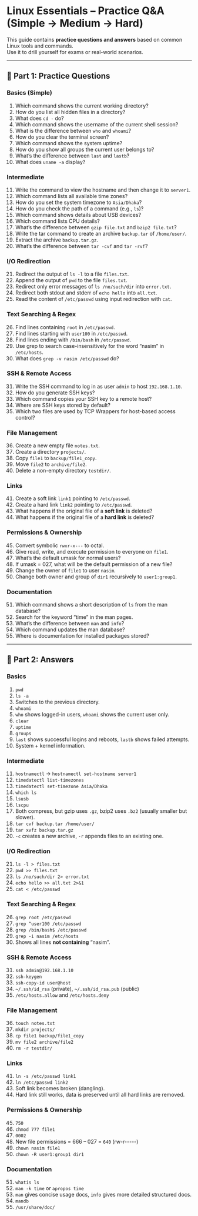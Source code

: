 # Linux Essentials – Practice Q&A (Simple → Medium → Hard)

This guide contains **practice questions and answers** based on common Linux tools and commands.  
Use it to drill yourself for exams or real-world scenarios.

---

## 🔹 Part 1: Practice Questions

### **Basics (Simple)**
1. Which command shows the current working directory?  
2. How do you list all hidden files in a directory?  
3. What does `cd -` do?  
4. Which command shows the username of the current shell session?  
5. What is the difference between `who` and `whoami`?  
6. How do you clear the terminal screen?  
7. Which command shows the system uptime?  
8. How do you show all groups the current user belongs to?  
9. What’s the difference between `last` and `lastb`?  
10. What does `uname -a` display?  

### **Intermediate**
11. Write the command to view the hostname and then change it to `server1`.  
12. Which command lists all available time zones?  
13. How do you set the system timezone to `Asia/Dhaka`?  
14. How do you check the path of a command (e.g., `ls`)?  
15. Which command shows details about USB devices?  
16. Which command lists CPU details?  
17. What’s the difference between `gzip file.txt` and `bzip2 file.txt`?  
18. Write the tar command to create an archive `backup.tar` of `/home/user/`.  
19. Extract the archive `backup.tar.gz`.  
20. What’s the difference between `tar -cvf` and `tar -rvf`?  

### **I/O Redirection**
21. Redirect the output of `ls -l` to a file `files.txt`.  
22. Append the output of `pwd` to the file `files.txt`.  
23. Redirect only error messages of `ls /no/such/dir` into `error.txt`.  
24. Redirect both stdout and stderr of `echo hello` into `all.txt`.  
25. Read the content of `/etc/passwd` using input redirection with `cat`.  

### **Text Searching & Regex**
26. Find lines containing `root` in `/etc/passwd`.  
27. Find lines starting with `user100` in `/etc/passwd`.  
28. Find lines ending with `/bin/bash` in `/etc/passwd`.  
29. Use grep to search case-insensitively for the word “nasim” in `/etc/hosts`.  
30. What does `grep -v nasim /etc/passwd` do?  

### **SSH & Remote Access**
31. Write the SSH command to log in as user `admin` to host `192.168.1.10`.  
32. How do you generate SSH keys?  
33. Which command copies your SSH key to a remote host?  
34. Where are SSH keys stored by default?  
35. Which two files are used by TCP Wrappers for host-based access control?  

### **File Management**
36. Create a new empty file `notes.txt`.  
37. Create a directory `projects/`.  
38. Copy `file1` to `backup/file1_copy`.  
39. Move `file2` to `archive/file2`.  
40. Delete a non-empty directory `testdir/`.  

### **Links**
41. Create a soft link `link1` pointing to `/etc/passwd`.  
42. Create a hard link `link2` pointing to `/etc/passwd`.  
43. What happens if the original file of a **soft link** is deleted?  
44. What happens if the original file of a **hard link** is deleted?  

### **Permissions & Ownership**
45. Convert symbolic `rwxr-x---` to octal.  
46. Give read, write, and execute permission to everyone on `file1`.  
47. What’s the default umask for normal users?  
48. If umask = 027, what will be the default permission of a new file?  
49. Change the owner of `file1` to user `nasim`.  
50. Change both owner and group of `dir1` recursively to `user1:group1`.  

### **Documentation**
51. Which command shows a short description of `ls` from the man database?  
52. Search for the keyword “time” in the man pages.  
53. What’s the difference between `man` and `info`?  
54. Which command updates the man database?  
55. Where is documentation for installed packages stored?  

---

## 🔹 Part 2: Answers

### **Basics**
1. `pwd`  
2. `ls -a`  
3. Switches to the previous directory.  
4. `whoami`  
5. `who` shows logged-in users, `whoami` shows the current user only.  
6. `clear`  
7. `uptime`  
8. `groups`  
9. `last` shows successful logins and reboots, `lastb` shows failed attempts.  
10. System + kernel information.  

### **Intermediate**
11. `hostnamectl` → `hostnamectl set-hostname server1`  
12. `timedatectl list-timezones`  
13. `timedatectl set-timezone Asia/Dhaka`  
14. `which ls`  
15. `lsusb`  
16. `lscpu`  
17. Both compress, but gzip uses `.gz`, bzip2 uses `.bz2` (usually smaller but slower).  
18. `tar cvf backup.tar /home/user/`  
19. `tar xvfz backup.tar.gz`  
20. `-c` creates a new archive, `-r` appends files to an existing one.  

### **I/O Redirection**
21. `ls -l > files.txt`  
22. `pwd >> files.txt`  
23. `ls /no/such/dir 2> error.txt`  
24. `echo hello >> all.txt 2>&1`  
25. `cat < /etc/passwd`  

### **Text Searching & Regex**
26. `grep root /etc/passwd`  
27. `grep ^user100 /etc/passwd`  
28. `grep /bin/bash$ /etc/passwd`  
29. `grep -i nasim /etc/hosts`  
30. Shows all lines **not containing** “nasim”.  

### **SSH & Remote Access**
31. `ssh admin@192.168.1.10`  
32. `ssh-keygen`  
33. `ssh-copy-id user@host`  
34. `~/.ssh/id_rsa` (private), `~/.ssh/id_rsa.pub` (public)  
35. `/etc/hosts.allow` and `/etc/hosts.deny`  

### **File Management**
36. `touch notes.txt`  
37. `mkdir projects/`  
38. `cp file1 backup/file1_copy`  
39. `mv file2 archive/file2`  
40. `rm -r testdir/`  

### **Links**
41. `ln -s /etc/passwd link1`  
42. `ln /etc/passwd link2`  
43. Soft link becomes broken (dangling).  
44. Hard link still works, data is preserved until all hard links are removed.  

### **Permissions & Ownership**
45. `750`  
46. `chmod 777 file1`  
47. `0002`  
48. New file permissions = 666 – 027 = `640` (rw-r-----)  
49. `chown nasim file1`  
50. `chown -R user1:group1 dir1`  

### **Documentation**
51. `whatis ls`  
52. `man -k time` or `apropos time`  
53. `man` gives concise usage docs, `info` gives more detailed structured docs.  
54. `mandb`  
55. `/usr/share/doc/`  

